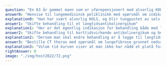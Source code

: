 ```yaml
---
question: "En 63 år gammel mann som er uførepensjonert med alvorlig KOLS kommer til kontroll hos deg som fastlege. Han bruker som eneste behandling et kombinasjonspreparat med langtids beta-2 agonist + kortikosteroid morgen og kveld, men føler det hjelper lite. Han blir tungpustet av å kle av og på seg, og går sjelden ut. Han sluttet å røyke for 2 år siden. Du tar en spirometri på legekontoret (volum tid kurve som vist på bildet). Av utskriften ser du at FEV1 er 0,81 liter (18%), FVC er 2,40 liter (48%). Hva er anbefalt å gjøre videre?"
answer0: "Henvise til lungemedisinsk poliklinikk med spørsmål om indikasjon for langtids oksygenbehandling"
explanation0: "Han har svært alvorlig KOLS, og blir tungpustet av selv små antrengelser. Det er betydelig sjanse for at han har kronisk respirasjonssvikt og kan være aktuell for langtids oksygenterapi. Dette bør vurderes ved måling av arterielle blodgasser."
answer1: "Skifte behandling til et langtidsantikolinergikum"
explanation1: "Her er det egentlig indikasjon for behandling både med langtidsantikolinergikum og langtidsbeta2 agonist utfra alvorlighetsgrad - og muligens steroider utfra symptomer vi i teksten ikke har oversikt over. Å ta bort langtids beta2 agonister anbefales ikke."
answer2: "Skifte behandling til korttidsvirkende antikolinergikum og beta 2 agonist på forstøver 4 ganger daglig"
explanation2: "Dersom man skal endre behandling er å legge til langtidsvirkende antikolinergikum det mest aktuelle alternativet. Forstøverbehandling alene anbefales ikke."
answer3: "Bestille CT thorax med spørsmål om lungefibrose grunnet nedsatt FVC"
explanation3: "Volum tid kurven viser at man ikke har nådd et platå for FVC, og at den nok er underestimert. Det er lite sansynlig at CT thorax vil påvise fibrose som skulle hatt behandlingskonsekvens."
rightAnswer: 0
image: "./img/host2022/72.png"
---
```

